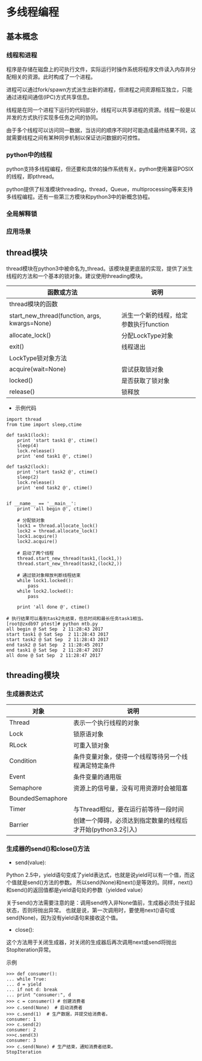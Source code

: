 # 多线程编程

## 基本概念

### 线程和进程

程序是存储在磁盘上的可执行文件，实际运行时操作系统将程序文件读入内存并分配相关的资源。此时构成了一个进程。

进程可以通过fork/spawn方式派生出新的进程，但进程之间资源相互独立，只能通过进程间通信(IPC)方式共享信息。

线程是在同一个进程下运行的代码部分，线程可以共享进程的资源。线程一般是以并发的方式执行实现多任务之间的协同。

由于多个线程可以访问同一数据，当访问的顺序不同时可能造成最终结果不同，这就需要线程之间有某种同步机制以保证访问数据的可控性。

### python中的线程

python支持多线程编程，但还要和具体的操作系统有关。python使用兼容POSIX的线程，即pthread。

python提供了标准模块threading，thread，Queue，multiprocessing等来支持多线程编程。还有一些第三方模块和python3中的新概念协程。

### 全局解释锁

### 应用场景

## thread模块

thread模块在python3中被命名为_thread。该模块是更底层的实现，提供了派生线程的方法和一个基本的锁对象。建议使用threading模块。

|函数或方法|说明|
|--------|--------|
|thread模块的函数|
|start_new_thread(function, args, kwargs=None)|派生一个新的线程，给定参数执行function|
|allocate_lock()| 分配LockType对象 |
|exit()| 线程退出|
|LockType锁对象方法|
|acquire(wait=None)| 尝试获取锁对象 |
|locked()| 是否获取了锁对象 |
|release()| 锁释放 |

 - 示例代码
```
import thread
from time import sleep,ctime

def task1(lock):
    print 'start task1 @', ctime()
    sleep(4)
    lock.release()
    print 'end task1 @', ctime()

def task2(lock):
    print 'start task2 @', ctime()
    sleep(2)
    lock.release()
    print 'end task2 @', ctime()


if __name__ == '__main__':
    print 'all begin @', ctime()

    # 分配锁对象
    lock1 = thread.allocate_lock()
    lock2 = thread.allocate_lock()
    lock1.acquire()
    lock2.acquire()
    
    # 启动了两个线程
    thread.start_new_thread(task1,(lock1,))
    thread.start_new_thread(task2,(lock2,))

    # 通过锁对象释放判断线程结束
    while lock1.locked():
        pass
    while lock2.locked():
        pass

    print 'all done @', ctime()

# 执行结果可以看到task2先结束，但总时间和最长任务task1相当。
[root@zxdb97 ptest]# python mtb.py 
all begin @ Sat Sep  2 11:28:43 2017
start task1 @ Sat Sep  2 11:28:43 2017
start task2 @ Sat Sep  2 11:28:43 2017
end task2 @ Sat Sep  2 11:28:45 2017
end task1 @ Sat Sep  2 11:28:47 2017
all done @ Sat Sep  2 11:28:47 2017
```

## threading模块

### 生成器表达式

|对象|说明|
|--------|--------|
|Thread|表示一个执行线程的对象|
|Lock| 锁原语对象|
|RLock| 可重入锁对象 |
|Condition| 条件变量对象，使得一个线程等待另一个线程满足特定条件 |
|Event| 条件变量的通用版|
|Semaphore| 资源上的信号量，没有可用资源时会被阻塞 |
|BoundedSemaphore|  |
|Timer| 与Thread相似，要在运行前等待一段时间|
|Barrier| 创建一个障碍，必须达到指定数量的线程后才开始(python3.2引入)|

### 生成器的send()和close()方法
- send(value):

Python 2.5中，yield语句变成了yield表达式，也就是说yield可以有一个值，而这个值就是send()方法的参数。
所以send(None)和next()是等效的。同样，next()和send()的返回值都是yield语句处的参数（yielded value）

关于send()方法需要注意的是：调用send传入非None值前，生成器必须处于挂起状态，否则将抛出异常。
也就是说，第一次调用时，要使用next()语句或send(None)，因为没有yield语句来接收这个值。

- close():

这个方法用于关闭生成器，对关闭的生成器后再次调用next或send将抛出StopIteration异常。

示例
```
>>> def consumer():
... while True:
... d = yield
... if not d: break
... print "consumer:", d
>>> c = consumer() # 创建消费者
>>> c.send(None)  # 启动消费者
>>> c.send(1)  # 生产数据，并提交给消费者。
consumer: 1
>>> c.send(2)
consumer: 2
>>>c.send(3)
consumer: 3
>>> c.send(None) # 生产结束，通知消费者结束。
StopIteration
```